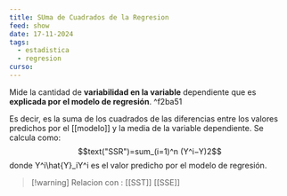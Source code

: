 ```yaml
---
title: SUma de Cuadrados de la Regresion
feed: show
date: 17-11-2024
tags:
  - estadistica
  - regresion
curso:
---
```

Mide la cantidad de **variabilidad en la variable** dependiente que es **explicada por el modelo de regresión**.  ^f2ba51

Es decir, es la suma de los cuadrados de las diferencias entre los valores predichos por el [[modelo]] y la media de la variable dependiente. 
Se calcula como: 
$$text("SSR")=sum_(i=1)^n (Y^i−Y)2$$ donde Y^i\hat{Y}_iY^i​ es el valor predicho por el modelo de regresión.

>[!warning] Relacion con : [[SST]] [[SSE]]



